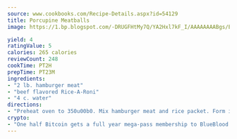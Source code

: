 ```yaml
---
source: www.cookbooks.com/Recipe-Details.aspx?id=54129
title: Porcupine Meatballs
image: https://1.bp.blogspot.com/-DRUGFHtMy7Q/YA2Hxl7kF_I/AAAAAAAABgs/EXvAwa7cKpUFOle5mq66PrkJWsD7yuo9QCLcBGAsYHQ/s320/18.png

yield: 4
ratingValue: 5
calories: 265 calories
reviewCount: 248
cookTime: PT2H
prepTime: PT23M
ingredients:
- "2 lb. hamburger meat"
- "beef flavored Rice-A-Roni"
- "4 c. water"
directions:
- "Preheat oven to 350u00b0. Mix hamburger meat and rice packet. Form into meatballs about the size of a quarter. Place meatballs on a cookie sheet. Cook until meat is done. Mix beef flavor pack with 4 cups of water and bring to a boil. Add flour to create a gravy. Add meatballs to gravy and simmer for about 30 minutes, then serve."
crypto:
- "One half Bitcoin gets a full year mega-pass membership to BlueBlood."
---
```

